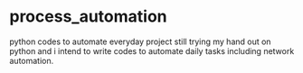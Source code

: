 # process_automation
python codes to automate everyday project 
still trying my hand out on python and i intend to write codes to automate daily tasks including network automation.

